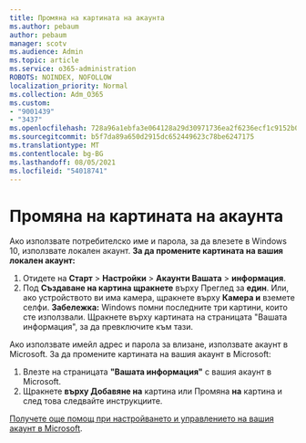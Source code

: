 ```yaml
---
title: Промяна на картината на акаунта
ms.author: pebaum
author: pebaum
manager: scotv
ms.audience: Admin
ms.topic: article
ms.service: o365-administration
ROBOTS: NOINDEX, NOFOLLOW
localization_priority: Normal
ms.collection: Adm_O365
ms.custom:
- "9001439"
- "3437"
ms.openlocfilehash: 728a96a1ebfa3e064128a29d30971736ea2f6236ecf1c9152b0a542efdc032e2
ms.sourcegitcommit: b5f7da89a650d2915dc652449623c78be6247175
ms.translationtype: MT
ms.contentlocale: bg-BG
ms.lasthandoff: 08/05/2021
ms.locfileid: "54018741"
---
```

# <a name="change-account-picture"></a>Промяна на картината на акаунта

Ако използвате потребителско име и парола, за да влезете в Windows 10, използвате локален акаунт. **За да промените картината на вашия локален акаунт:**

1. Отидете на **Старт**  >  **Настройки**  >  **Акаунти Вашата**  >  **информация**.
2. Под **Създаване на картина щракнете** върху Преглед за **един**. Или, ако устройството ви има камера, щракнете върху **Камера и** вземете селфи. 
    **Забележка:** Windows помни последните три картини, които сте използвали. Щракнете върху картината на страницата "Вашата информация", за да превключите към тази.

Ако използвате имейл адрес и парола за влизане, използвате акаунт в Microsoft. За да промените картината на вашия акаунт в Microsoft:

1. Влезте на страницата **"Вашата информация"** с вашия акаунт в Microsoft.
2. Щракнете **върху Добавяне на** картина или Промяна **на** картина и след това следвайте инструкциите.

[Получете още помощ при настройването и управлението на вашия акаунт в Microsoft](https://support.microsoft.com/products/microsoft-account?category=manage-account).

